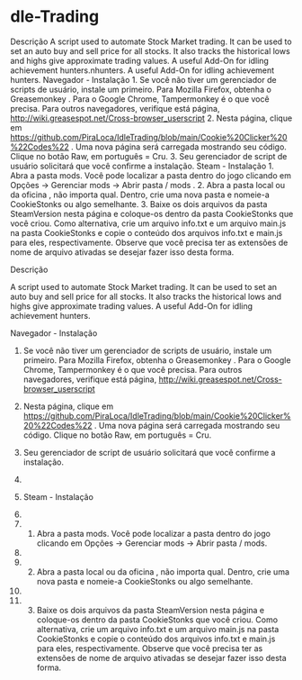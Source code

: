 # dle-Trading
Descrição  A script used to automate Stock Market trading. It can be used to set an auto buy and sell price for all stocks. It also tracks the historical lows and highs give approximate trading values. A useful Add-On for idling achievement hunters.nhunters. A useful Add-On for idling achievement hunters.  Navegador - Instalação  1.  Se você não tiver um gerenciador de scripts de usuário, instale um primeiro. Para Mozilla Firefox, obtenha o Greasemonkey . Para o Google Chrome, Tampermonkey é o que você precisa. Para outros navegadores, verifique está página, http://wiki.greasespot.net/Cross-browser_userscript  2. Nesta página, clique em https://github.com/PiraLoca/IdleTrading/blob/main/Cookie%20Clicker%20%22Codes%22 . Uma nova página será carregada mostrando seu código. Clique no botão Raw, em português = Cru.   3. Seu gerenciador de script de usuário solicitará que você confirme a instalação.  Steam - Instalação  1. Abra a pasta mods. Você pode localizar a pasta dentro do jogo clicando em Opções → Gerenciar mods → Abrir pasta / mods .  2. Abra a pasta local ou da oficina , não importa qual. Dentro, crie uma nova pasta e nomeie-a CookieStonks ou algo semelhante.  3. Baixe os dois arquivos da pasta SteamVersion nesta página e coloque-os dentro da pasta CookieStonks que você criou. Como alternativa, crie um arquivo info.txt e um arquivo main.js na pasta CookieStonks e copie o conteúdo dos arquivos info.txt e main.js para eles, respectivamente. Observe que você precisa ter as extensões de nome de arquivo ativadas se desejar fazer isso desta forma.

Descrição  

A script used to automate Stock Market trading. It can be used to set an auto buy and sell price for all stocks. It also tracks the historical lows and highs give approximate trading values. A useful Add-On for idling achievement hunters.

Navegador - Instalação  

1.  Se você não tiver um gerenciador de scripts de usuário, instale um primeiro. Para Mozilla Firefox, obtenha o Greasemonkey . Para o Google Chrome, Tampermonkey é o que você precisa. Para outros navegadores, verifique está página, http://wiki.greasespot.net/Cross-browser_userscript

2. Nesta página, clique em https://github.com/PiraLoca/IdleTrading/blob/main/Cookie%20Clicker%20%22Codes%22 . Uma nova página será carregada mostrando seu código. Clique no botão Raw, em português = Cru.

3. Seu gerenciador de script de usuário solicitará que você confirme a instalação.
4. 
5. Steam - Instalação
6. 
7. 1. Abra a pasta mods. Você pode localizar a pasta dentro do jogo clicando em Opções → Gerenciar mods → Abrir pasta / mods.
8. 
9. 2. Abra a pasta local ou da oficina , não importa qual. Dentro, crie uma nova pasta e nomeie-a CookieStonks ou algo semelhante.
10. 
11. 3. Baixe os dois arquivos da pasta SteamVersion nesta página e coloque-os dentro da pasta CookieStonks que você criou. Como alternativa, crie um arquivo info.txt e um arquivo main.js na pasta CookieStonks e copie o conteúdo dos arquivos info.txt e main.js para eles, respectivamente. Observe que você precisa ter as extensões de nome de arquivo ativadas se desejar fazer isso desta forma.
